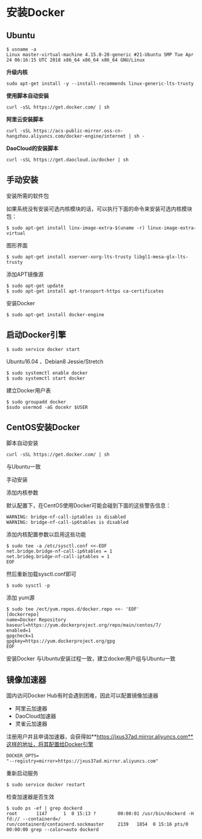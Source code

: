 # 安装Docker

## Ubuntu

~~~shell
$ usname -a
Linux master-virtual-machine 4.15.0-20-generic #21-Ubuntu SMP Tue Apr 24 06:16:15 UTC 2018 x86_64 x86_64 x86_64 GNU/Linux
~~~

**升级内核**

~~~shell
sudo apt-get install -y --install-recommends linux-generic-lts-trusty
~~~

**使用脚本自动安装**

~~~shell
curl -sSL https://get.docker.com/ | sh
~~~

**阿里云安装脚本**

~~~shell
curl -sSL https://acs-public-mirror.oss-cn-hangzhou.aliyuncs.com/docker-engine/internet | sh -
~~~

**DaoCloud的安装脚本**

~~~shell
curl -sSL https://get.daocloud.io/docker | sh
~~~

## 手动安装

安装所需的软件包

如果系统没有安装可选内核模块的话，可以执行下面的命令来安装可选内核模块包：

~~~shell
$ sudo apt-get install linx-image-extra-$(uname -r) linux-image-extra-virtual
~~~

图形界面

~~~shell
$ sudo apt-get install xserver-xorg-lts-trusty libgl1-mesa-glx-lts-trusty
~~~

添加APT镜像源

~~~shell
$ sudo apt-get update
$ sudo apt-get install apt-transport-https ca-certificates
~~~

安装Docker

~~~shell
$ sudo apt-get install docker-engine
~~~

## 启动Docker引擎

~~~shell
$ sudo service docker start
~~~

Ubuntu16.04 、Debian8 Jessie/Stretch

~~~shell
$ sudo systemctl enable docker
$ sudo systemctl start docker
~~~

建立Docker用户表

~~~shell
$ sudo groupadd docker
$sudo usermod -aG docekr $USER
~~~

## CentOS安装Docker

脚本自动安装

~~~shell
curl -sSL https://get.docker.com/ | sh
~~~

与Ubuntu一致

手动安装

添加内核参数

默认配置下，在CentOS使用Docker可能会碰到下面的这些警告信息：

~~~shell
WARNING: bridge-nf-call-iptables is disabled
WARNING: bridge-nf-call-ip6tables is disabled
~~~

添加内核配置参数以启用这些功能

~~~shell
$ sudo tee -a /etc/sysctl.conf <<-EOF
net.bridge.bridge-nf-call-ip6tables = 1
net.brideg.bridge-nf-call-iptables = 1
EOF
~~~

然后重新加载sysctl.conf即可

~~~shell
$ sudo sysctl -p
~~~

添加 yum源

~~~shell
$ sudo tee /ect/yum.repos.d/docker.repo <<- 'EOF'
[dockerrepo]
name=Docker Repository
baseurl=https://yum.dockerproject.org/repo/main/centos/7/
enabled=1
gpgcheck=1
gpgkey=https://yum.dockerproject.org/gpg
EOF
~~~

安装Docker 与Ubuntu安装过程一致，建立docker用户组与Ubuntu一致



## 镜像加速器

国内访问Docker Hub有时会遇到困难，因此可以配置镜像加速器

- 阿里云加速器
- DaoCloud加速器
- 灵雀云加速器

注册用户并且申请加速器，会获得如**https://jxus37ad.mirror.aliyuncs.com**这样的地址，将其配置给Docker引擎

~~~shell
DOCKER_OPTS=
"--registry=mirror=https://jxus37ad.mirror.aliyuncs.com"
~~~

重新启动服务

~~~shell
$ sudo service docker restart
~~~

检查加速器是否生效

~~~shell
$ sudo ps -ef | grep dockerd
root       1147      1  0 15:13 ?        00:00:01 /usr/bin/dockerd -H fd:// --containerd=/
run/containerd/containerd.sockmaster     2139   1854  0 15:16 pts/0    00:00:00 grep --color=auto dockerd
~~~































